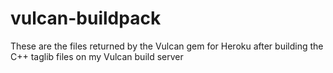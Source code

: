 vulcan-buildpack
================

These are the files returned by the Vulcan gem for Heroku after building the C++ taglib files on my Vulcan build server
